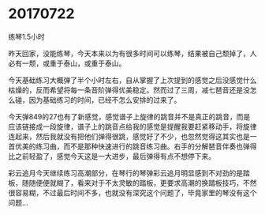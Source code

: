 # 20170722

练琴1.5小时

昨天回家，没能练琴，今天本来以为有很多时间可以练琴，结果被自己颓掉了，人必有一颓，或重于泰山，或重于泰山。

今天基础练习大概弹了半个小时左右，自从掌握了上次提到的感觉之后没感觉什么枯燥的，反而希望将每一条音阶弹得优美稳定。然而过了三周，减七琶音还是没怎么碰，因为基础练习的时间，已经不怎么安排的过来了。

今天弹849的27也有了新感觉，感觉谱子上旋律的跳音并不是真正的跳音，而是应该链接成一段旋律，谱子上的跳音点给我的感觉是提醒我要赶紧移动手，将旋律连起来，然后我就没有把他们弹得很跳，感觉好了不少，也忽然觉得这其实也是一首优美的练习曲，而不是那种快速进行的跳音练习曲。右手的分解琶音伴奏也弹得比之前轻盈了，感觉今天这是一大进步，最后弹得有点不想停下来。

彩云追月今天继续练习高潮部分，在琴行的琴弹彩云追月明显感到不对劲的是踏板，随随便便就糊了，看来对于不太灵敏的踏板，更要求高潮的换踏板技巧，不然很容易糊，不过最后时间不多，也就没有深究这个问题了，毕竟家里的琴没有这个问题...
